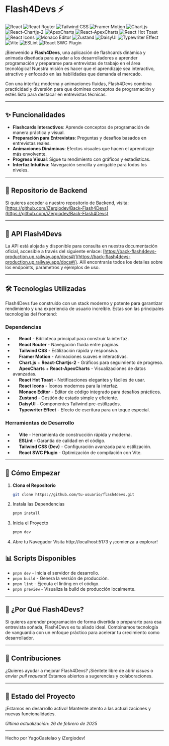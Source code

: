 # Flash4Devs ⚡

![React](https://img.shields.io/badge/React-18.3.1-61DAFB?logo=react)
![React Router](https://img.shields.io/badge/React_Router-7.1.5-CA4245?logo=reactrouter)
![Tailwind CSS](https://img.shields.io/badge/Tailwind_CSS-4.0.3-38B2AC?logo=tailwindcss)
![Framer Motion](https://img.shields.io/badge/Framer_Motion-12.2.0-0055FF?logo=framer)
![Chart.js](https://img.shields.io/badge/Chart.js-4.4.7-FE7773?logo=chartdotjs)
![React-Chartjs-2](https://img.shields.io/badge/React--Chartjs--2-5.3.0-FE7773)
![ApexCharts](https://img.shields.io/badge/ApexCharts-4.4.0-FF4560?logo=apexcharts)
![React-ApexCharts](https://img.shields.io/badge/React--ApexCharts-1.7.0-FF4560)
![React Hot Toast](https://img.shields.io/badge/React_Hot_Toast-2.5.1-F28C38)
![React Icons](https://img.shields.io/badge/React_Icons-5.4.0-61DAFB)
![Monaco Editor](https://img.shields.io/badge/Monaco_Editor-4.7.0-FF4081?logo=monacoeditor)
![Zustand](https://img.shields.io/badge/Zustand-5.0.3-7A7A7A?logo=zustand)
![DaisyUI](https://img.shields.io/badge/DaisyUI-4.12.23-5A0EF8?logo=daisyui)
![Typewriter Effect](https://img.shields.io/badge/Typewriter_Effect-2.21.0-333333)
![Vite](https://img.shields.io/badge/Vite-6.0.11-646CFF?logo=vite)
![ESLint](https://img.shields.io/badge/ESLint-9.17.0-4B32C3?logo=eslint)
![React SWC Plugin](https://img.shields.io/badge/React_SWC_Plugin-3.5.0-61DAFB)

¡Bienvenido a **Flash4Devs**, una aplicación de flashcards dinámica y animada diseñada para ayudar a los desarrolladores a aprender programación y prepararse para entrevistas de trabajo en el área tecnológica! Nuestra misión es hacer que el aprendizaje sea interactivo, atractivo y enfocado en las habilidades que demanda el mercado.

Con una interfaz moderna y animaciones fluidas, Flash4Devs combina practicidad y diversión para que domines conceptos de programación y estés listo para destacar en entrevistas técnicas.

---

## ✨ Funcionalidades

- **Flashcards Interactivos**: Aprende conceptos de programación de manera práctica y visual.  
- **Preparación para Entrevistas**: Preguntas y desafíos basados en entrevistas reales.  
- **Animaciones Dinámicas**: Efectos visuales que hacen el aprendizaje más envolvente.  
- **Progreso Visual**: Sigue tu rendimiento con gráficos y estadísticas.  
- **Interfaz Intuitiva**: Navegación sencilla y amigable para todos los niveles.

---

## 🔗 Repositorio de Backend

Si quieres acceder a nuestro repositorio de Backend, visita:  
[https://github.com/iZergiodev/Back-Flash4Devs](https://github.com/iZergiodev/Back-Flash4Devs)

---

## 🔗 API Flash4Devs

La API está alojada y disponible para consulta en nuestra documentación oficial, accesible a través del siguiente enlace:
[https://back-flash4devs-production.up.railway.app/docs#/](https://back-flash4devs-production.up.railway.app/docs#/). 
Allí encontrarás todos los detalles sobre los endpoints, parámetros y ejemplos de uso.

---

## 🛠️ Tecnologías Utilizadas

Flash4Devs fue construido con un stack moderno y potente para garantizar rendimiento y una experiencia de usuario increíble. Estas son las principales tecnologías del frontend:


### Dependencias
- <img src="https://cdn.jsdelivr.net/npm/simple-icons@v13/icons/react.svg" width="16" height="16" /> **React** - Biblioteca principal para construir la interfaz.  
- <img src="https://cdn.jsdelivr.net/npm/simple-icons@v13/icons/react.svg" width="16" height="16" /> **React Router** - Navegación fluida entre páginas.  
- <img src="https://cdn.jsdelivr.net/npm/simple-icons@v13/icons/tailwindcss.svg" width="16" height="16" /> **Tailwind CSS** - Estilización rápida y responsiva.  
- <img src="https://cdn.jsdelivr.net/npm/simple-icons@v13/icons/framer.svg" width="16" height="16" /> **Framer Motion** - Animaciones suaves e interactivas.  
- <img src="https://cdn.jsdelivr.net/npm/simple-icons@v13/icons/chartdotjs.svg" width="16" height="16" /> **Chart.js** + **React-Chartjs-2** - Gráficos para seguimiento de progreso.  
- <img src="https://cdn.jsdelivr.net/npm/simple-icons@v13/icons/apexcharts.svg" width="16" height="16" /> **ApexCharts** + **React-ApexCharts** - Visualizaciones de datos avanzadas.  
- <img src="https://cdn.jsdelivr.net/npm/simple-icons@v13/icons/react.svg" width="16" height="16" /> **React Hot Toast** - Notificaciones elegantes y fáciles de usar.  
- <img src="https://cdn.jsdelivr.net/npm/simple-icons@v13/icons/react.svg" width="16" height="16" /> **React Icons** - Íconos modernos para la interfaz.  
- <img src="https://cdn.jsdelivr.net/npm/simple-icons@v13/icons/monacoeditor.svg" width="16" height="16" /> **Monaco Editor** - Editor de código integrado para desafíos prácticos.  
- <img src="https://cdn.jsdelivr.net/npm/simple-icons@v13/icons/zustand.svg" width="16" height="16" /> **Zustand** - Gestión de estado simple y eficiente.  
- <img src="https://cdn.jsdelivr.net/npm/simple-icons@v13/icons/daisyui.svg" width="16" height="16" /> **DaisyUI** - Componentes Tailwind pre-estilizados.  
- <img src="https://cdn.jsdelivr.net/npm/simple-icons@v13/icons/react.svg" width="16" height="16" /> **Typewriter Effect** - Efecto de escritura para un toque especial.

### Herramientas de Desarrollo
- <img src="https://cdn.jsdelivr.net/npm/simple-icons@v13/icons/vite.svg" width="16" height="16" /> **Vite** - Herramienta de construcción rápida y moderna.  
- <img src="https://cdn.jsdelivr.net/npm/simple-icons@v13/icons/eslint.svg" width="16" height="16" /> **ESLint** - Garantía de calidad en el código.  
- <img src="https://cdn.jsdelivr.net/npm/simple-icons@v13/icons/tailwindcss.svg" width="16" height="16" /> **Tailwind CSS (Dev)** - Configuración avanzada para estilización.  
- <img src="https://cdn.jsdelivr.net/npm/simple-icons@v13/icons/react.svg" width="16" height="16" /> **React SWC Plugin** - Optimización de compilación con Vite.

---

## 🚀 Cómo Empezar

1. **Clona el Repositorio**  
   ```bash
   git clone https://github.com/tu-usuario/flash4devs.git

2. Instala las Dependencias
   ```bash
   pnpm install
   
3. Inicia el Proyecto
   ```bash
   pnpm dev

4. Abre tu Navegador
Visita http://localhost:5173 y ¡comienza a explorar!

## 📊 Scripts Disponibles

- `pnpm dev` - Inicia el servidor de desarrollo.  
- `pnpm build` - Genera la versión de producción.  
- `pnpm lint` - Ejecuta el linting en el código.  
- `pnpm preview` - Visualiza la build de producción localmente.

---

## 🌟 ¿Por Qué Flash4Devs?

Si quieres aprender programación de forma divertida o prepararte para esa entrevista soñada, Flash4Devs es tu aliado ideal. Combinamos tecnología de vanguardia con un enfoque práctico para acelerar tu crecimiento como desarrollador.

---

## 🤝 Contribuciones

¿Quieres ayudar a mejorar Flash4Devs? ¡Siéntete libre de abrir *issues* o enviar *pull requests*! Estamos abiertos a sugerencias y colaboraciones.

---

## 📅 Estado del Proyecto

¡Estamos en desarrollo activo! Mantente atento a las actualizaciones y nuevas funcionalidades.

*Última actualización: 26 de febrero de 2025*

---

Hecho por YagoCastelao y iZergiodev!
